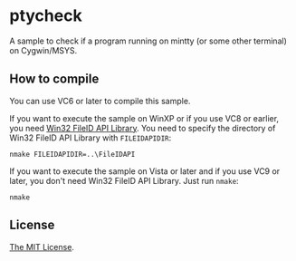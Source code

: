 # ptycheck
A sample to check if a program running on mintty (or some other terminal) on Cygwin/MSYS.


## How to compile

You can use VC6 or later to compile this sample.

If you want to execute the sample on WinXP or if you use VC8 or earlier, you need [Win32 FileID API Library](http://www.microsoft.com/en-us/download/details.aspx?id=22599).
You need to specify the directory of Win32 FileID API Library with `FILEIDAPIDIR`:

```
nmake FILEIDAPIDIR=..\FileIDAPI
```

If you want to execute the sample on Vista or later and if you use VC9 or later, you don't need Win32 FileID API Library. Just run `nmake`:

```
nmake
```


## License

[The MIT License](LICENSE).
